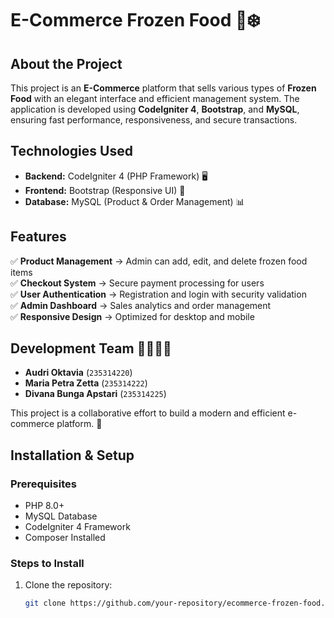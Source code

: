 # E-Commerce Frozen Food 🛒❄️

## About the Project
This project is an **E-Commerce** platform that sells various types of **Frozen Food** with an elegant interface and efficient management system. The application is developed using **CodeIgniter 4**, **Bootstrap**, and **MySQL**, ensuring fast performance, responsiveness, and secure transactions.

## Technologies Used
- **Backend:** CodeIgniter 4 (PHP Framework) 🖥️  
- **Frontend:** Bootstrap (Responsive UI) 🎨  
- **Database:** MySQL (Product & Order Management) 📊  

## Features
✅ **Product Management** → Admin can add, edit, and delete frozen food items  
✅ **Checkout System** → Secure payment processing for users  
✅ **User Authentication** → Registration and login with security validation  
✅ **Admin Dashboard** → Sales analytics and order management  
✅ **Responsive Design** → Optimized for desktop and mobile  

## Development Team 👨‍💻👩‍💻
- **Audri Oktavia** (`235314220`)  
- **Maria Petra Zetta** (`235314222`)  
- **Divana Bunga Apstari** (`235314225`)  

This project is a collaborative effort to build a modern and efficient e-commerce platform. 🚀

## Installation & Setup
### Prerequisites
- PHP 8.0+
- MySQL Database
- CodeIgniter 4 Framework
- Composer Installed

### Steps to Install
1. Clone the repository:
   ```bash
   git clone https://github.com/your-repository/ecommerce-frozen-food.git
